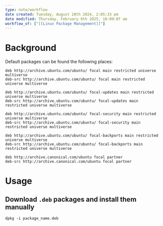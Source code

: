 ```yaml
---
type: note/workflow
date created: Tuesday, August 20th 2024, 2:05:33 pm
date modified: Thursday, February 6th 2025, 10:09:07 am
workflow_of: ["[[Linux Package Management]]"]
---
```

# Background

Default packages can be found the following places:
```
deb http://archive.ubuntu.com/ubuntu/ focal main restricted universe multiverse
deb-src http://archive.ubuntu.com/ubuntu/ focal main restricted universe multiverse

deb http://archive.ubuntu.com/ubuntu/ focal-updates main restricted universe multiverse
deb-src http://archive.ubuntu.com/ubuntu/ focal-updates main restricted universe multiverse

deb http://archive.ubuntu.com/ubuntu/ focal-security main restricted universe multiverse
deb-src http://archive.ubuntu.com/ubuntu/ focal-security main restricted universe multiverse

deb http://archive.ubuntu.com/ubuntu/ focal-backports main restricted universe multiverse
deb-src http://archive.ubuntu.com/ubuntu/ focal-backports main restricted universe multiverse

deb http://archive.canonical.com/ubuntu focal partner
deb-src http://archive.canonical.com/ubuntu focal partner
```

# Usage
## Download `.deb` packages and install them manually
```shell
dpkg -i package_name.deb
```

### 
